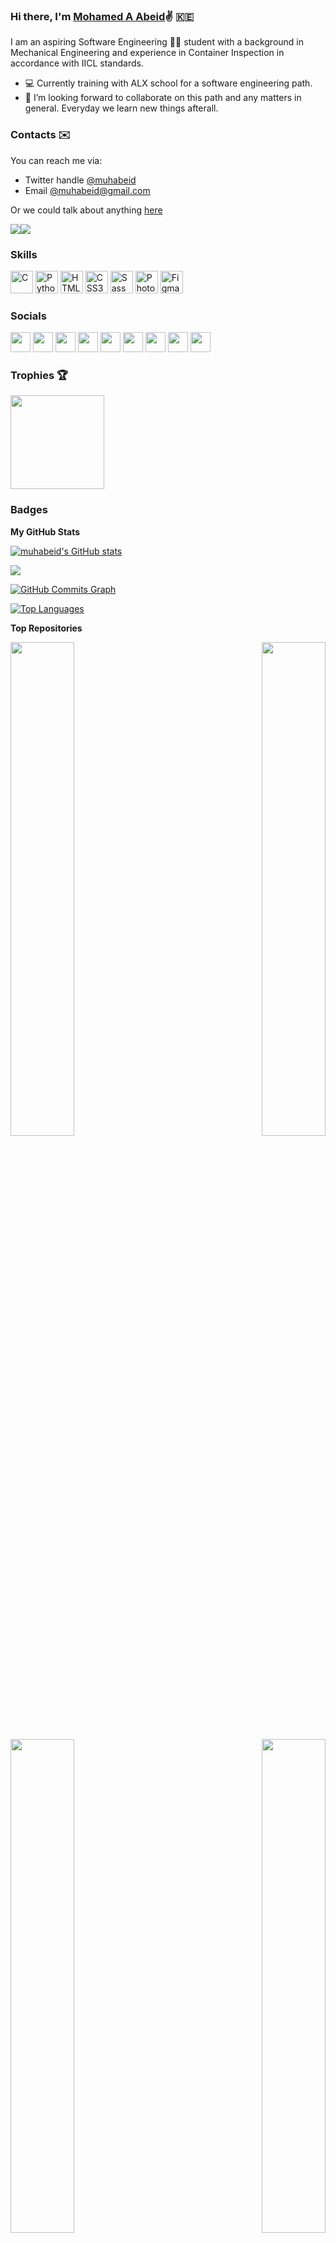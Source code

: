 ### Hi there, I'm [Mohamed A Abeid](https://www.linkedin.com/in/muhabeid/):v: :kenya:

I am an aspiring Software Engineering :man_technologist: student with a background in Mechanical Engineering and experience in Container Inspection in accordance with IICL standards. 

- :computer: Currently training with ALX school for a software engineering path. 
- 💞️ I’m looking forward to collaborate on this path and any matters in general. Everyday we learn new things afterall.

### Contacts :envelope:
You can reach me via: 
  - Twitter handle [@muhabeid](https://twitter.com/muhabeid)  
  - Email [@muhabeid@gmail.com](mailto:muhabeid@gmail.com)

Or we could talk about anything [here](https://github.com/muhabeid/muhabeid/issues)

<a href="https://www.twitter.com/muhabeid" target="_blank" rel="noreferrer"><img
src="https://img.shields.io/twitter/follow/muhabeid?logo=twitter&style=for-the-badge&color=3382ed&labelColor=1c1917"
/></a><a href="https://www.github.com/muhabeid" target="_blank" rel="noreferrer"><img
src="https://img.shields.io/github/followers/muhabeid?logo=github&style=for-the-badge&color=3382ed&labelColor=1c1917" /></a>

### Skills

<p align="left">
<a href="https://docs.microsoft.com/en-us/cpp/?view=msvc-170" target="_blank" rel="noreferrer"><img src="https://raw.githubusercontent.com/danielcranney/readme-generator/main/public/icons/skills/c-colored.svg" width="36" height="36" alt="C" /></a>
<a href="https://www.python.org/" target="_blank" rel="noreferrer"><img src="https://raw.githubusercontent.com/danielcranney/readme-generator/main/public/icons/skills/python-colored.svg" width="36" height="36" alt="Python" /></a>
<a href="https://developer.mozilla.org/en-US/docs/Glossary/HTML5" target="_blank" rel="noreferrer"><img src="https://raw.githubusercontent.com/danielcranney/readme-generator/main/public/icons/skills/html5-colored.svg" width="36" height="36" alt="HTML5" /></a>
<a href="https://www.w3.org/TR/CSS/#css" target="_blank" rel="noreferrer"><img src="https://raw.githubusercontent.com/danielcranney/readme-generator/main/public/icons/skills/css3-colored.svg" width="36" height="36" alt="CSS3" /></a>
<a href="https://sass-lang.com/" target="_blank" rel="noreferrer"><img src="https://raw.githubusercontent.com/danielcranney/readme-generator/main/public/icons/skills/sass-colored.svg" width="36" height="36" alt="Sass" /></a>
<a href="https://www.adobe.com/uk/products/photoshop.html" target="_blank" rel="noreferrer"><img src="https://raw.githubusercontent.com/danielcranney/readme-generator/main/public/icons/skills/photoshop-colored.svg" width="36" height="36" alt="Photoshop" /></a>
<a href="https://www.figma.com/" target="_blank" rel="noreferrer"><img src="https://raw.githubusercontent.com/danielcranney/readme-generator/main/public/icons/skills/figma-colored.svg" width="36" height="36" alt="Figma" /></a>
</p>

### Socials

<p align="left"> <a href="https://www.codepen.io/muhabeid" target="_blank" rel="noreferrer"><img src="https://raw.githubusercontent.com/danielcranney/readme-generator/main/public/icons/socials/codepen.svg" width="32" height="32" /></a> <a href="https://www.dev.to/muhabeid" target="_blank" rel="noreferrer"><img src="https://raw.githubusercontent.com/danielcranney/readme-generator/main/public/icons/socials/devdotto.svg" width="32" height="32" /></a> <a href="https://discord.com/users/muhabeid" target="_blank" rel="noreferrer"><img src="https://raw.githubusercontent.com/danielcranney/readme-generator/main/public/icons/socials/discord.svg" width="32" height="32" /></a> <a href="https://www.github.com/muhabeid" target="_blank" rel="noreferrer"><img src="https://raw.githubusercontent.com/danielcranney/readme-generator/main/public/icons/socials/github.svg" width="32" height="32" /></a> <a href="https://muhabeid" target="_blank" rel="noreferrer"><img src="https://raw.githubusercontent.com/danielcranney/readme-generator/main/public/icons/socials/hashnode.svg" width="32" height="32" /></a> <a href="http://www.instagram.com/muhabeid" target="_blank" rel="noreferrer"><img src="https://raw.githubusercontent.com/danielcranney/readme-generator/main/public/icons/socials/instagram.svg" width="32" height="32" /></a> <a href="https://www.linkedin.com/in/muhabeid" target="_blank" rel="noreferrer"><img src="https://raw.githubusercontent.com/danielcranney/readme-generator/main/public/icons/socials/linkedin.svg" width="32" height="32" /></a> <a href="https://www.twitter.com/muhabeid" target="_blank" rel="noreferrer"><img src="https://raw.githubusercontent.com/danielcranney/readme-generator/main/public/icons/socials/twitter.svg" width="32" height="32" /></a> <a href="https://www.twitch.tv/muhabeid" target="_blank" rel="noreferrer"><img src="https://raw.githubusercontent.com/danielcranney/readme-generator/main/public/icons/socials/twitch.svg" width="32" height="32" /></a></p>

### Trophies :trophy:
<a href="https://github.com/muhabeid/github-profile-trophy">
  <img height="150px" src="https://github-profile-trophy.vercel.app/?username=muhabeid&theme=onedark&margin-w=15&no-bg=trueno-frame=true"/>
</a>


### Badges

<b>My GitHub Stats</b>

<a href="http://www.github.com/muhabeid"><img src="https://github-readme-stats.vercel.app/api?username=muhabeid&show_icons=true&hide=&count_private=true&title_color=3382ed&text_color=ffffff&icon_color=3382ed&bg_color=1c1917&hide_border=true&show_icons=true" alt="muhabeid's GitHub stats" /></a>

<a href="http://www.github.com/muhabeid"><img src="https://github-readme-streak-stats.herokuapp.com/?user=muhabeid&stroke=ffffff&background=1c1917&ring=3382ed&fire=3382ed&currStreakNum=ffffff&currStreakLabel=3382ed&sideNums=ffffff&sideLabels=ffffff&dates=ffffff&hide_border=true" /></a>

<a href="http://www.github.com/muhabeid"><img src="https://activity-graph.herokuapp.com/graph?username=muhabeid&bg_color=1c1917&color=ffffff&line=3382ed&point=ffffff&area_color=1c1917&area=true&hide_border=true&custom_title=GitHub%20Commits%20Graph" alt="GitHub Commits Graph" /></a>

<a href="https://github.com/muhabeid" align="left"><img src="https://github-readme-stats.vercel.app/api/top-langs/?username=muhabeid&langs_count=10&title_color=3382ed&text_color=ffffff&icon_color=3382ed&bg_color=1c1917&hide_border=true&locale=en&custom_title=Top%20%Languages" alt="Top Languages" /></a>

 
<b>Top Repositories</b>

<div width="100%" align="center"><a href="https://github.com/muhabeid/coding-interview-university" align="left"><img align="left" width="45%" src="https://github-readme-stats.vercel.app/api/pin/?username=muhabeid&repo=coding-interview-university&title_color=3382ed&text_color=ffffff&icon_color=3382ed&bg_color=1c1917&hide_border=true&locale=en" /></a></div>
<div width="100%" align="center"><a href="https://github.com/muhabeid/100-days-of-code" align="right"><img align="right" width="45%" src="https://github-readme-stats.vercel.app/api/pin/?username=muhabeid&repo=100-days-of-code&title_color=3382ed&text_color=ffffff&icon_color=3382ed&bg_color=1c1917&hide_border=true&locale=en" /></a></div>

<div width="100%" align="center"><a href="https://github.com/muhabeid/50projectsin50days" align="left"><img align="left" width="45%" src="https://github-readme-stats.vercel.app/api/pin/?username=muhabeid&repo=50projectsin50days&title_color=3382ed&text_color=ffffff&icon_color=3382ed&bg_color=1c1917&hide_border=true&locale=en" /></a>
<div width="100%" align="center"><a href="https://github.com/muhabeid/freecodecamp" align="right"><img align="right" width="45%" src="https://github-readme-stats.vercel.app/api/pin/?username=muhabeid&repo=freecodecamp&title_color=3382ed&text_color=ffffff&icon_color=3382ed&bg_color=1c1917&hide_border=true&locale=en" /></a></div>

<!---
muhabeid/muhabeid is a ✨ special ✨ repository because its `README.md` (this file) appears on your GitHub profile.
You can click the Preview link to take a look at your changes.
--->
